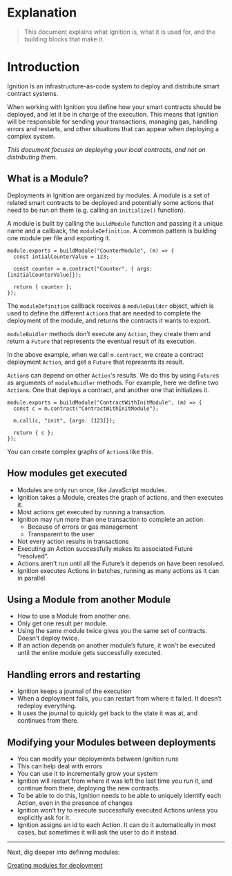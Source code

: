 # Explanation

> This document explains what Ignition is, what it is used for, and the building blocks that make it.

# Introduction

Ignition is an infrastructure-as-code system to deploy and distribute smart contract systems.

When working with Ignition you define how your smart contracts should be deployed, and let it be in charge of the execution. This means that Ignition will be responsible for sending your transactions, managing gas, handling errors and restarts, and other situations that can appear when deploying a complex system.

*This document focuses on deploying your local contracts, and not on distributing them.*

## What is a Module?

Deployments in Ignition are organized by modules. A module is a set of related smart contracts to be deployed and potentially some actions that need to be run on them (e.g. calling an `initialize()` function).

A module is built by calling the `buildModule` function and passing it a unique name and a callback, the `moduleDefinition`. A common pattern is building one module per file and exporting it.

```tsx
module.exports = buildModule("CounterModule", (m) => {
  const intialCounterValue = 123;

  const counter = m.contract("Counter", { args: [initialCounterValue]});

  return { counter };
});
```

The `moduleDefinition` callback receives a `moduleBuilder` object, which is used to define the different `Action`s that are needed to complete the deployment of the module, and returns the contracts it wants to export.

`moduleBuidler` methods don’t execute any `Action`, they create them and return a `Future` that represents the eventual result of its execution.

In the above example, when we call `m.contract`, we create a contract deployment `Action`, and get a `Future` that represents its result.

`Action`s can depend on other `Action`'s results. We do this by using `Future`s as arguments of `moduleBuidler` methods. For example, here we define two `Action`s. One that deploys a contract, and another one that initializes it.

```tsx
module.exports = buildModule("ContractWithInitModule", (m) => {
  const c = m.contract("ContractWithInitModule");

  m.call(c, "init", {args: [123]});

  return { c };
});
```

You can create complex graphs of `Action`s like this.

## How modules get executed

- Modules are only run once, like JavaScript modules.
- Ignition takes a Module, creates the graph of actions, and then executes it.
- Most actions get executed by running a transaction.
- Ignition may run more than one transaction to complete an action.
    - Because of errors or gas management
    - Transparent to the user
- Not every action results in transactions
- Executing an Action successfully makes its associated Future “resolved”.
- Actions aren’t run until all the Future’s it depends on have been resolved.
- Ignition executes Actions in batches, running as many actions as it can in parallel.

## Using a Module from another Module

- How to use a Module from another one.
- Only get one result per module.
- Using the same module twice gives you the same set of contracts. Doesn’t deploy twice.
- If an action depends on another module’s future, it won’t be executed until the entire module gets successfully executed.

## Handling errors and restarting

- Ignition keeps a journal of the execution
- When a deployment fails, you can restart from where it failed. It doesn’t redeploy everything.
- It uses the journal to quickly get back to the state it was at, and continues from there.

## Modifying your Modules between deployments

- You can modify your deployments between Ignition runs
- This can help deal with errors
- You can use it to incrementally grow your system
- Ignition will restart from where it was left the last time you run it, and continue from there, deploying the new contracts.
- To be able to do this, Ignition needs to be able to uniquely identify each Action, even in the presence of changes
- Ignition won’t try to execute successfully executed Actions unless you explicitly ask for it.
- Ignition assigns an id to each Action. It can do it automatically in most cases, but sometimes it will ask the user to do it instead.

---

Next, dig deeper into defining modules:

[Creating modules for deployment](./creating-modules-for-deployment.md)
